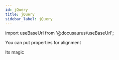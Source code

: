 ```yaml
---
id: jQuery
title: jQuery
sidebar_label: jQuery
---
```


import useBaseUrl from '@docusaurus/useBaseUrl';

You can put properties for alignment

Its magic
